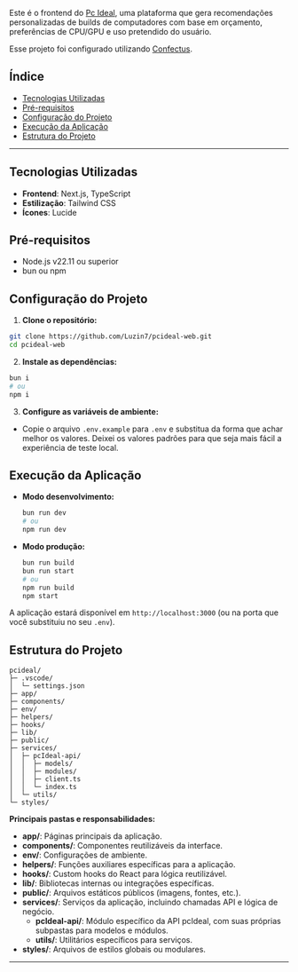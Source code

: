 Este é o frontend do [Pc Ideal](https://www.pcideal.online), uma plataforma que gera recomendações personalizadas de builds de computadores com base em orçamento, preferências de CPU/GPU e uso pretendido do usuário.

Esse projeto foi configurado utilizando [Confectus](https://www.npmjs.com/package/confectus).

## Índice

- [Tecnologias Utilizadas](#tecnologias-utilizadas)
- [Pré-requisitos](#pré-requisitos)
- [Configuração do Projeto](#configuração-do-projeto)
- [Execução da Aplicação](#execução-da-aplicação)
- [Estrutura do Projeto](#estrutura-do-projeto)

---

## Tecnologias Utilizadas

- **Frontend**: Next.js, TypeScript
- **Estilização**: Tailwind CSS
- **Ícones**: Lucide

## Pré-requisitos

- Node.js v22.11 ou superior
- bun ou npm

## Configuração do Projeto

1. **Clone o repositório:**

```bash
git clone https://github.com/Luzin7/pcideal-web.git
cd pcideal-web
```

2. **Instale as dependências:**

```bash
bun i
# ou
npm i
```

3. **Configure as variáveis de ambiente:**

- Copie o arquivo `.env.example` para `.env` e substitua da forma que achar melhor os valores. Deixei os valores padrões para que seja mais fácil a experiência de teste local.

## Execução da Aplicação

- **Modo desenvolvimento:**

  ```bash
  bun run dev
  # ou
  npm run dev
  ```

- **Modo produção:**

  ```bash
  bun run build
  bun run start
  # ou
  npm run build
  npm start
  ```

A aplicação estará disponível em `http://localhost:3000` (ou na porta que você substituiu no seu `.env`).

## Estrutura do Projeto

```
pcideal/
├─ .vscode/
│  └─ settings.json
├─ app/
├─ components/
├─ env/
├─ helpers/
├─ hooks/
├─ lib/
├─ public/
├─ services/
│  ├─ pcIdeal-api/
│  │  ├─ models/
│  │  ├─ modules/
│  │  ├─ client.ts
│  │  └─ index.ts
│  └─ utils/
└─ styles/

```

**Principais pastas e responsabilidades:**

- **app/**: Páginas principais da aplicação.
- **components/**: Componentes reutilizáveis da interface.
- **env/**: Configurações de ambiente.
- **helpers/**: Funções auxiliares específicas para a aplicação.
- **hooks/**: Custom hooks do React para lógica reutilizável.
- **lib/**: Bibliotecas internas ou integrações específicas.
- **public/**: Arquivos estáticos públicos (imagens, fontes, etc.).
- **services/**: Serviços da aplicação, incluindo chamadas API e lógica de negócio.
  - **pcIdeal-api/**: Módulo específico da API pcIdeal, com suas próprias subpastas para modelos e módulos.
  - **utils/**: Utilitários específicos para serviços.
- **styles/**: Arquivos de estilos globais ou modulares.

---
